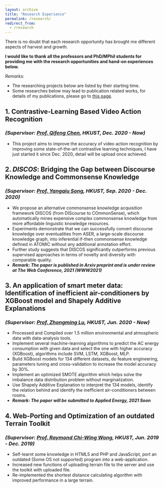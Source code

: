 ```yaml
---
layout: archive
title: "Research Experience"
permalink: /research/
redirect_from:
  - /research
---
```


There is no doubt that each research opportunity has brought me different aspects of harvest and growth.

**I would like to thank all the professors and PhD/MPhil students for providing me with the research opportunities and hand-on experiences below.**

*Remarks:*
- The researching projects below are listed by their starting time.
- Some researches below may lead to publication related works, for details of my publications, please go to [this page](https://mighty-weaver.github.io/publications/).

## 1. **Contrastive-Learning Based Video Action Recognition**
### *(Supervisor: [Prof. Qifeng Chen](https://cqf.io/), HKUST, Dec. 2020 - Now)*

* This project aims to improve the accuracy of video action recognition by improving some state-of-the-art contrastive learning techniques, I have just started it since Dec. 2020, detail will be upload once achieved.

## 2. ***DISCOS*: Bridging the Gap between Discourse Knowledge and Commonsense Knowledge**
### *(Supervisor: [Prof. Yangqiu Song](https://www.cse.ust.hk/~yqsong/), HKUST, Sep. 2020 - Dec. 2020)*

* We propose an alternative commonsense knowledge acquisition framework DISCOS (from DIScourse to COmmonSense), which automatically mines expensive complex commonsense knowledge from more affordable linguistic knowledge resources. 
* Experiments demonstrate that we can successfully convert discourse knowledge over eventualities from ASER, a large-scale discourse knowledge graph, into inferential if-then commonsense knowledge defined in ATOMIC without any additional annotation effort. 
* Further study suggests that DISCOS significantly outperforms previous supervised approaches in terms of novelty and diversity with comparable quality.
* ***Remark: The paper is published in Arxiv preprint and is under review at The Web Conference, 2021 (WWW2021)***

## 3. **An application of smart meter data: Identification of inefficient air-conditioners by XGBoost model and Shapely Additive Explanations**
### *(Supervisor: [Prof. Zhongming Lu](https://facultyprofiles.ust.hk/profiles.php?profile=zhongming-lu-zhongminglu), HKUST, Jun. 2020 - Now)*

* Processed and Compiled over 1.5 million environmental and atmospheric data with data-analysis tools.
* Implement several machine-learning algorithms to predict the AC energy consumption with given data and select the one with higher accuracy (XGBoost), algorithms include SVM, LSTM, XGBoost, MLP.
* Build XGBoost models for 134 different datasets, do feature engineering, parameters tuning and cross-validation to increase the model accuracy by 30%. 
* Implement an optimized SMOTE algorithm which helps solve the imbalance data distribution problem without marginalization.
* Use Shapely Additive Explanation to interpret the 134 models, identify the relation behind and identify the inefficient air-conditioners between rooms.
* ***Remark: The paper will be submitted to Applied Energy, 2021 Soon***

## 4. **Web-Porting and Optimization of an outdated Terrain Toolkit** 
### *(Supervisor: [Prof. Raymond Chi-Wing Wong](https://www.cse.ust.hk/~raywong/), HKUST, Jun. 2019 - Dec. 2019)*

* Self-learnt some knowledge in HTML5 and PHP and JavaScript, port an outdated (Some OS not supported) program into a web-application.
* Increased new functions of uploading terrain file to the server and use the toolkit with uploaded file.
* Re-implemented the shortest distance calculating algorithm with improved performance in a large terrain.